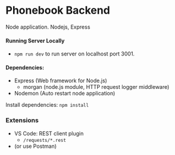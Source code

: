 # Phonebook Backend

Node application.
Nodejs, Express

#### Running Server Locally

* `npm run dev` to run server on localhost port 3001.


#### Dependencies:
* Express (Web framework for Node.js)
  * morgan (node.js module, HTTP request logger middleware)
* Nodemon (Auto restart node application)

Install dependencies: `npm install`

### Extensions
* VS Code: REST client plugin
  * `/requests/*.rest`
* (or use Postman)
